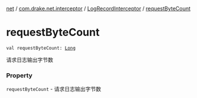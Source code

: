 [net](../../index.md) / [com.drake.net.interceptor](../index.md) / [LogRecordInterceptor](index.md) / [requestByteCount](./request-byte-count.md)

# requestByteCount

`val requestByteCount: `[`Long`](https://kotlinlang.org/api/latest/jvm/stdlib/kotlin/-long/index.html)

请求日志输出字节数

### Property

`requestByteCount` - 请求日志输出字节数